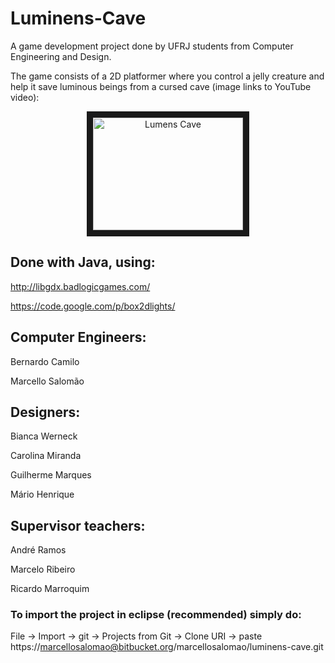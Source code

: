 # Luminens-Cave

A game development project done by UFRJ students from Computer Engineering and Design.

The game consists of a 2D platformer where you control a jelly creature and help it save luminous beings from a cursed cave (image links to YouTube video):

<p align="center"><a href="http://www.youtube.com/watch?feature=player_embedded&v=8N_QBQzRixY
" target="_blank"><img src="http://img.youtube.com/vi/8N_QBQzRixY/0.jpg" 
alt="Lumens Cave" width="240" height="180" border="10" /></a></p>

## Done with Java, using:

http://libgdx.badlogicgames.com/

https://code.google.com/p/box2dlights/

## Computer Engineers:

Bernardo Camilo

Marcello Salomão

## Designers:

Bianca Werneck

Carolina Miranda

Guilherme Marques

Mário Henrique

## Supervisor teachers:

André Ramos

Marcelo Ribeiro

Ricardo Marroquim

### To import the project in eclipse (recommended) simply do:

File -> Import -> git -> Projects from Git -> Clone URI -> paste https://marcellosalomao@bitbucket.org/marcellosalomao/luminens-cave.git
